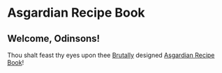# Asgardian Recipe Book
## Welcome, Odinsons!
Thou shalt feast thy eyes upon thee [Brutally](https://brutalistwebsites.com/) designed [Asgardian Recipe Book](https://udaypalecha.github.io/odin-recipes/)!

